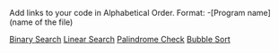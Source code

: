 Add links to your code in Alphabetical Order.
Format: -[Program name](name of the file)

[Binary Search](binary_search.js)
[Linear Search](linear_search.js)
[Palindrome Check](Check_Palindrome.js)
[Bubble Sort](bubble_sort.js)

